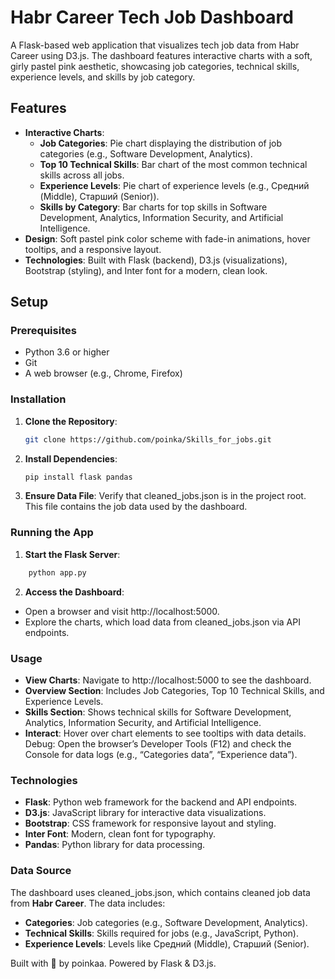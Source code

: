 # Habr Career Tech Job Dashboard

A Flask-based web application that visualizes tech job data from Habr Career using D3.js. The dashboard features interactive charts with a soft, girly pastel pink aesthetic, showcasing job categories, technical skills, experience levels, and skills by job category.

## Features

- **Interactive Charts**:
  - **Job Categories**: Pie chart displaying the distribution of job categories (e.g., Software Development, Analytics).
  - **Top 10 Technical Skills**: Bar chart of the most common technical skills across all jobs.
  - **Experience Levels**: Pie chart of experience levels (e.g., Средний (Middle), Старший (Senior)).
  - **Skills by Category**: Bar charts for top skills in Software Development, Analytics, Information Security, and Artificial Intelligence.
- **Design**: Soft pastel pink color scheme with fade-in animations, hover tooltips, and a responsive layout.
- **Technologies**: Built with Flask (backend), D3.js (visualizations), Bootstrap (styling), and Inter font for a modern, clean look.

## Setup

### Prerequisites
- Python 3.6 or higher
- Git
- A web browser (e.g., Chrome, Firefox)

### Installation
1. **Clone the Repository**:
   ```bash
   git clone https://github.com/poinka/Skills_for_jobs.git
   ```
2. **Install Dependencies**:
    ```bash
    pip install flask pandas
    ```

3. **Ensure Data File**:
Verify that cleaned_jobs.json is in the project root. This file contains the job data used by the dashboard.


### Running the App
1. **Start the Flask Server**:
```bash
    python app.py
```
2. **Access the Dashboard**:
- Open a browser and visit http://localhost:5000.
- Explore the charts, which load data from cleaned_jobs.json via API endpoints.


### Usage
- **View Charts**: Navigate to http://localhost:5000 to see the dashboard.
- **Overview Section**: Includes Job Categories, Top 10 Technical Skills, and Experience Levels.
- **Skills Section**: Shows technical skills for Software Development, Analytics, Information Security, and Artificial Intelligence.
- **Interact**: Hover over chart elements to see tooltips with data details.
Debug: Open the browser’s Developer Tools (F12) and check the Console for data logs (e.g., “Categories data”, “Experience data”).

### Technologies
- **Flask**: Python web framework for the backend and API endpoints.
- **D3.js**: JavaScript library for interactive data visualizations.
- **Bootstrap**: CSS framework for responsive layout and styling.
- **Inter Font**: Modern, clean font for typography.
- **Pandas**: Python library for data processing.

### Data Source
The dashboard uses cleaned_jobs.json, which contains cleaned job data from **Habr Career**. The data includes:

- **Categories**: Job categories (e.g., Software Development, Analytics).
- **Technical Skills**: Skills required for jobs (e.g., JavaScript, Python).
- **Experience Levels**: Levels like Средний (Middle), Старший (Senior).

Built with 💖 by poinkaa. Powered by Flask & D3.js.